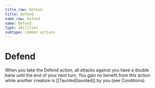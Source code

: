 ```yaml
---
title_raw: Defend
title: Defend
name_raw: Defend
name: Defend
type: abilities
subtype: common actions
---
```


# Defend

When you take the Defend action, all attacks against you have a double bane until the end of your next turn. You gain no benefit from this action while another creature is [[Taunted\|taunted]] by you (see Conditions).
